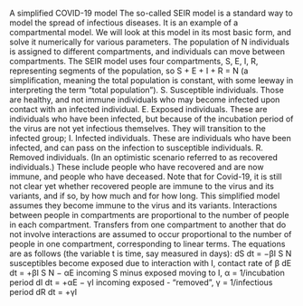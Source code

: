 A simplified COVID-19 model
The so-called SEIR model is a standard way to model the spread of infectious diseases. It is
an example of a compartmental model. We will look at this model in its most basic form, and
solve it numerically for various parameters.
The population of N individuals is assigned to different compartments, and individuals can
move between compartments. The SEIR model uses four compartments, S, E, I, R, representing segments of the population, so S + E + I + R = N (a simplification, meaning the total
population is constant, with some leeway in interpreting the term “total population”).
S. Susceptible individuals. Those are healthy, and not immune individuals who may become infected upon contact with an infected individual.
E. Exposed individuals. These are individuals who have been infected, but because of the
incubation period of the virus are not yet infectious themselves. They will transition to
the infected group;
I. Infected individuals. These are individuals who have been infected, and can pass on the
infection to susceptible individuals.
R. Removed individuals. (In an optimistic scenario referred to as recovered individuals.)
These include people who have recovered and are now immune, and people who have
deceased.
Note that for Covid-19, it is still not clear yet whether recovered people are immune to the
virus and its variants, and if so, by how much and for how long. This simplified model assumes
they become immune to the virus and its variants. Interactions between people in compartments are proportional to the number of people in each compartment. Transfers from one
compartment to another that do not involve interactions are assumed to occur proportional to
the number of people in one compartment, corresponding to linear terms. The equations are
as follows (the variable t is time, say measured in days):
dS
dt = −βI S
N
susceptibles become exposed due to interaction with I, contact rate of β
dE
dt = +βI S
N
− αE incoming S minus exposed moving to I, α = 1/incubation period
dI
dt = +αE − γI incoming exposed - “removed”, γ = 1/infectious period
dR
dt = +γI
